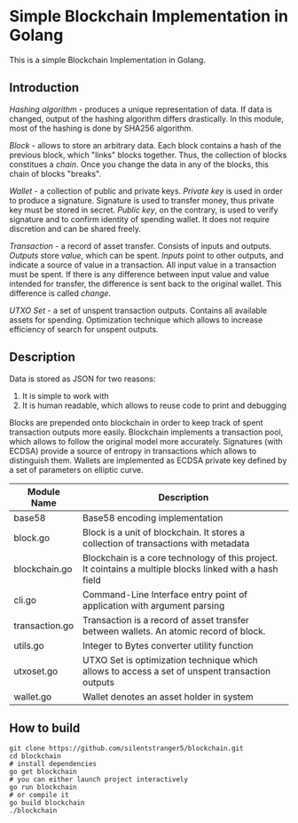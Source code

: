 # Simple Blockchain Implementation in Golang

This is a simple Blockchain Implementation in Golang. 

## Introduction

*Hashing algorithm* - produces a unique representation of data. If data is changed, output of the hashing 
algorithm differs drastically. In this module, most of the hashing is done by SHA256 algorithm.

*Block* - allows to store an arbitrary data. Each block contains a hash of the previous block, 
which "links" blocks together. Thus, the collection of blocks constitues a *chain*. Once you change the data 
in any of the blocks, this chain of blocks "breaks".

*Wallet* - a collection of public and private keys. *Private key* is used in order to produce a signature. 
Signature is used to transfer money, thus private key must be stored in secret. 
*Public key*, on the contrary, is used to verify signature and to confirm identity of spending wallet. 
It does not require discretion and can be shared freely.

*Transaction* - a record of asset transfer. Consists of inputs and outputs. *Outputs* store *value*, which 
can be spent. *Inputs* point to other outputs, and indicate a source of value in a transaction. All input value 
in a transaction must be spent. If there is any difference between input value and value intended for transfer, 
the difference is sent back to the original wallet. This difference is called *change*.

*UTXO Set* - a set of unspent transaction outputs. Contains all available assets for spending. 
Optimization technique which allows to increase efficiency of search for unspent outputs.

## Description

Data is stored as JSON for two reasons:

1. It is simple to work with
2. It is human readable, which allows to reuse code to print and debugging

Blocks are prepended onto blockchain in order to keep track of spent transaction outputs more easily.
Blockchain implements a transaction pool, which allows to follow the original model more accurately.
Signatures (with ECDSA) provide a source of entropy in transactions which allows to distinguish them.
Wallets are implemented as ECDSA private key defined by a set of parameters on elliptic curve.

| Module Name | Description |
|-------------|-------------|
| base58 | Base58 encoding implementation |
| block.go | Block is a unit of blockchain. It stores a collection of transactions with metadata |
| blockchain.go | Blockchain is a core technology of this project. It cointains a multiple blocks linked with a hash field |
| cli.go | Command-Line Interface entry point of application with argument parsing |
| transaction.go | Transaction is a record of asset transfer between wallets. An atomic record of block. |
| utils.go  | Integer to Bytes converter utility function |
| utxoset.go| UTXO Set is optimization technique which allows to access a set of unspent transaction outputs |
| wallet.go | Wallet denotes an asset holder in system |

## How to build

```
git clone https://github.com/silentstranger5/blockchain.git
cd blockchain
# install dependencies
go get blockchain
# you can either launch project interactively
go run blockchain
# or compile it
go build blockchain
./blockchain
```
